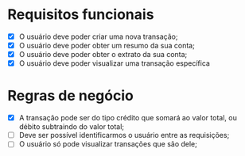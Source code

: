 # Requisitos funcionais

- [x] O usuário deve poder criar uma nova transação;
- [x] O usuário deve poder obter um resumo da sua conta;
- [x] O usuário deve poder obter o extrato da sua conta;
- [x] O usuário deve poder visualizar uma transação específica

# Regras de negócio

- [x] A transação pode ser do tipo crédito que somará ao valor total, ou débito subtraindo do valor total;
- [ ] Deve ser possível identificarmos o usuário entre as requisições;
- [ ] O usuário só pode visualizar transações que são dele;
